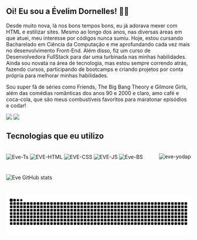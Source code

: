 
## Oi! Eu sou a Évelim Dornelles! 🖖🏻
Desde muito nova, lá nos bons tempos bons, eu já adorava mexer com HTML e estilizar sites. Mesmo ao longo dos anos, nas diversas áreas em que atuei, meu interesse por códigos nunca sumiu. Hoje, estou cursando Bacharelado em Ciência da Computação e me aprofundando cada vez mais no desenvolvimento Front-End.
Além disso, fiz um curso de Desenvolvedora FullStack para dar uma turbinada nas minhas habilidades. Ainda sou novata na área de tecnologia, mas estou sempre correndo atrás, fazendo cursos, participando de bootcamps e criando projetos por conta própria para melhorar minhas habilidades.

Sou super fã de séries como Friends, The Big Bang Theory e Gilmore Girls, além das comédias românticas dos anos 90 e 2000 e claro, amo café e coca-cola, que são meus combustíveis favoritos para maratonar episódios e codar!
<div> 

  <a href="https://www.instagram.com/eve.dornelles" target="_blank"><img src="https://img.shields.io/badge/-Instagram-%23E4405F?style=for-the-badge&logo=instagram&logoColor=white" target="_blank"></a>
   <a href="https://www.linkedin.com/in/evelimcardozo/" target="_blank"><img src="https://img.shields.io/badge/-LinkedIn-%230077B5?style=for-the-badge&logo=linkedin&logoColor=white" target="_blank"></a> 
  
</div>

## Tecnologias que eu utilizo
<div style="display: inline_block"><br>

  <img align="center" alt="Eve-Ts" src="https://img.shields.io/badge/TypeScript-007ACC?style=for-the-badge&logo=typescript&logoColor=white">
   <img align="center" alt="EVE-HTML" src="https://img.shields.io/badge/HTML5-E34F26?style=for-the-badge&logo=html5&logoColor=white">
  <img align="center" alt="EVE-CSS" src="https://img.shields.io/badge/CSS-239120?&style=for-the-badge&logo=css3&logoColor=white">
  <img align="center" alt="EVE-JS" src="https://img.shields.io/badge/JavaScript-F7DF1E?style=for-the-badge&logo=javascript&logoColor=black">
   <img align="center" alt="Eve-BS" src="https://img.shields.io/badge/-boostrap-0D1117?style=for-the-badge&logo=bootstrap&labelColor=0D1117">

           
  <img align="right" alt="eve-yodap" src="https://media.tenor.com/4P02Cdfd26MAAAAi/baby-yoda-so-cute.gif">

</div>

# 

![Eve GitHub stats](https://github-readme-stats.vercel.app/api?username=evedc&show_icons=true&theme=radical)

#
<picture align="center">
  <source media="(prefers-color-scheme: dark)" srcset="https://raw.githubusercontent.com/evedc/evedc/output/github-contribution-grid-snake-dark.svg">
  <source media="(prefers-color-scheme: light)" srcset="https://raw.githubusercontent.com/evedc/evedc/output/github-contribution-grid-snake-dark.svg">

  
  <img align="center" alt="github contribution grid snake animation" src="https://raw.githubusercontent.com/evedc/evedc/output/github-contribution-grid-snake.svg">
</picture>


